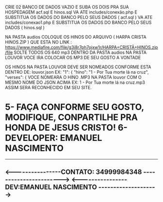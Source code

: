 CRIE 02 BANCO DE DADOS VAZIO E SUBA OS DOIS PRA SUA HOSPEDAGEM acf.sql E hinos.sql
VA ATE includes/conexão.php E SUBSTITUA OS DADOS DO BANCO PELO SEUS DADOS ( acf.sql )
VA ATE includes/conexao1.php E SUBSTITUA OS DADOS DO BANCO PELO SEUS DADOS ( hinos.sql )

NA PASTA audios COLOQUE OS HINOS DO ARQUIVO ( HARPA CRISTA HINOS.ZIP ) QUE ESTA NO
LINK : https://www.mediafire.com/file/g3i8r7ph7ojxw1r/HARPA+CRISTÃ+HINOS.zip/file
SOLTE TODOS OS 640 mp3  DENTRO DA PASTA audios
NA PASTA LOUVOR VOCE IRA COLOCAR OS MP3 DE SEU GOSTO A VONTADE

OS HINOS NA PASTA LOUVOR DEVE SER NOMEADOS CONFORME ESTA DENTRO DE: louvor.json  EX:
"1": {
    "hino": "1 - Por Tua morte lá na cruz",
    "verses": {
VOCE NOMEARA O HINO .MP3 NA PASTA louvor COM O MESMO NOME DO JSON ACIMA EX: 1 - Por Tua morte lá na cruz.mp3
ASSIM SERA RECONHECIDO EM SEU SITE.

5- FAÇA CONFORME SEU GOSTO, MODIFIQUE, CONPARTILHE PRA HONDA DE JESUS CRISTO!
6- DEVELOPER: EMANUEL NASCIMENTO 
=================================================================================

--------------------------------------------------------------
<----------------CONTATO: 34999984348 ----------------------->
<---------------- DEV:EMANUEL NASCIMENTO -------------------->
--------------------------------------------------------------

